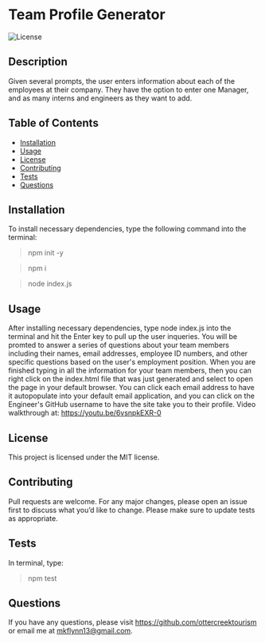 # Team Profile Generator 
    
![License](https://img.shields.io/badge/License-MIT-yellow.svg)

## Description
Given several prompts, the user enters information about each of the employees at their company. They have the option to enter one Manager, and as many interns and engineers as they want to add.

  ## Table of Contents 
  * [Installation](#installation)
  * [Usage](#usage)
  * [License](#license)
  * [Contributing](#contributing)
  * [Tests](#tests)
  * [Questions](#questions)
  
  ## Installation
  
  To install necessary dependencies, type the following command into the terminal:
  
  > npm init -y

  >npm i

  >node index.js

  ## Usage
  

  After installing necessary dependencies, type node index.js into the terminal and hit the Enter key to pull up the user inqueries. You will be promted to answer a series of questions about your team members including their names, email addresses, employee ID numbers, and other specific questions based on the user's employment position. When you are finished typing in all the information for your team members, then you can right click on the index.html file that was just generated and select to open the page in your default browser. You can click each email address to have it autopopulate into your default email application, and you can click on the Engineer's GitHub username to have the site take you to their profile. Video walkthrough at: https://youtu.be/6vsnpkEXR-0
  
  ## License

  This project is licensed under the MIT license.  

## Contributing

Pull requests are welcome. For any major changes, please open an issue first to discuss what you’d like to change. Please make sure to update tests as appropriate.

## Tests

In terminal, type:
> npm test

## Questions

If you have any questions, please visit https://github.com/ottercreektourism or email me at mkflynn13@gmail.com.
